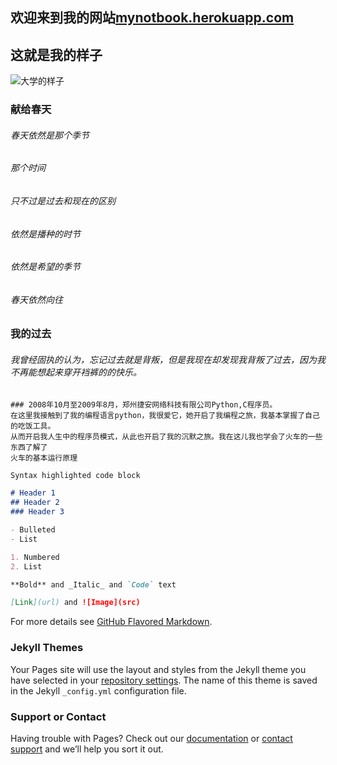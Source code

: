 ## 欢迎来到我的网站[mynotbook.herokuapp.com](https://mynotbook.herokuapp.com) 

## 这就是我的样子
![大学的样子](https://mynotbook.herokuapp.com/static/images/avatar.png)
###  献给春天
######  春天依然是那个季节
######  那个时间
######  只不过是过去和现在的区别
######  依然是播种的时节
######  依然是希望的季节
######  春天依然向往

### 我的过去
###### 我曾经固执的认为，忘记过去就是背叛，但是我现在却发现我背叛了过去，因为我不再能想起来穿开裆裤的的快乐。
``` 
### 2008年10月至2009年8月，郑州捷安网络科技有限公司Python,C程序员。
在这里我接触到了我的编程语言python，我很爱它，她开启了我编程之旅，我基本掌握了自己的吃饭工具。
从而开启我人生中的程序员模式，从此也开启了我的沉默之旅。我在这儿我也学会了火车的一些东西了解了
火车的基本运行原理
```


```markdown
Syntax highlighted code block

# Header 1
## Header 2
### Header 3

- Bulleted
- List

1. Numbered
2. List

**Bold** and _Italic_ and `Code` text

[Link](url) and ![Image](src)
```

For more details see [GitHub Flavored Markdown](https://guides.github.com/features/mastering-markdown/).

### Jekyll Themes

Your Pages site will use the layout and styles from the Jekyll theme you have selected in your [repository settings](https://github.com/wangfeng3769/wangfeng3769.github.io/settings). The name of this theme is saved in the Jekyll `_config.yml` configuration file.

### Support or Contact

Having trouble with Pages? Check out our [documentation](https://help.github.com/categories/github-pages-basics/) or [contact support](https://github.com/contact) and we’ll help you sort it out.
